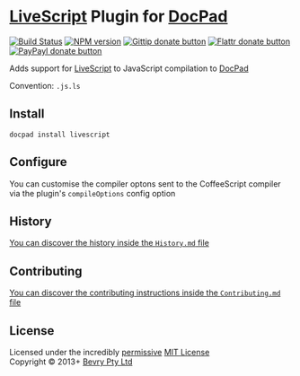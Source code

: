# [LiveScript](http://livescript.net/) Plugin for [DocPad](http://docpad.org)

[![Build Status](https://secure.travis-ci.org/docpad/docpad-plugin-livescript.png?branch=master)](http://travis-ci.org/docpad/docpad-plugin-livescript "Check this project's build status on TravisCI")
[![NPM version](https://badge.fury.io/js/docpad-plugin-livescript.png)](https://npmjs.org/package/docpad-plugin-livescript "View this project on NPM")
[![Gittip donate button](http://badgr.co/gittip/docpad.png)](https://www.gittip.com/docpad/ "Donate weekly to this project using Gittip")
[![Flattr donate button](https://raw.github.com/balupton/flattr-buttons/master/badge-89x18.gif)](http://flattr.com/thing/344188/balupton-on-Flattr "Donate monthly to this project using Flattr")
[![PayPayl donate button](https://www.paypalobjects.com/en_AU/i/btn/btn_donate_SM.gif)](https://www.paypal.com/au/cgi-bin/webscr?cmd=_flow&SESSION=IHj3DG3oy_N9A9ZDIUnPksOi59v0i-EWDTunfmDrmU38Tuohg_xQTx0xcjq&dispatch=5885d80a13c0db1f8e263663d3faee8d14f86393d55a810282b64afed84968ec "Donate once-off to this project using Paypal")

Adds support for [LiveScript](http://livescript.net/) to JavaScript compilation to [DocPad](https://docpad.org)

Convention:  `.js.ls`


## Install

```
docpad install livescript
```


## Configure
You can customise the compiler optons sent to the CoffeeScript compiler via the plugin's `compileOptions` config option


## History
[You can discover the history inside the `History.md` file](https://github.com/bevry/docpad-plugin-livescript/blob/master/History.md#files)


## Contributing
[You can discover the contributing instructions inside the `Contributing.md` file](https://github.com/bevry/docpad-plugin-livescript/blob/master/Contributing.md#files)


## License
Licensed under the incredibly [permissive](http://en.wikipedia.org/wiki/Permissive_free_software_licence) [MIT License](http://creativecommons.org/licenses/MIT/)
<br/>Copyright &copy; 2013+ [Bevry Pty Ltd](http://bevry.me)